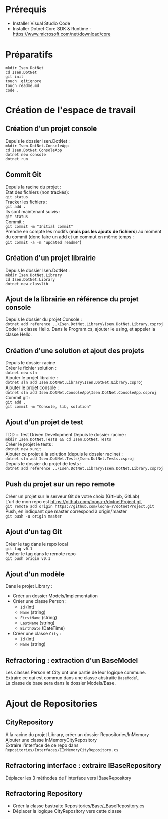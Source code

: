 # Prérequis

* Installer Visual Studio Code
* Installer Dotnet Core SDK & Runtime :
  https://www.microsoft.com/net/download/core

# Préparatifs

`mkdir Isen.DotNet`  
`cd Isen.DotNet`  
`git init`  
`touch .gitignore`  
`touch readme.md`  
`code .`

# Création de l'espace de travail

## Création d'un projet console

Depuis le dossier Isen.DotNet :  
`mkdir Isen.DotNet.ConsoleApp`  
`cd Isen.DotNet.ConsoleApp`  
`dotnet new console`  
`dotnet run`

## Commit Git

Depuis la racine du projet :  
Etat des fichiers (non trackés):  
`git status`  
Tracker les fichiers :  
`git add .`  
Ils sont maintenant suivis :  
`git status`  
Commit :  
`git commit -m "Initial commit"`  
Prendre en compte les modifs (**mais pas les ajouts de fichiers**) au moment du commit (donc faire un add et un commut en même temps :  
`git commit -a -m "updated readme"`)

## Création d'un projet librairie

Depuis le dossier Isen.DotNet :  
`mkdir Isen.DotNet.Library`  
`cd Isen.DotNet.Library`  
`dotnet new classlib`

## Ajout de la librairie en référence du projet console

Depuis le dossier du projet Console :  
`dotnet add reference ..\Isen.DotNet.Library\Isen.DotNet.Library.csproj`  
Coder la classe Hello.
Dans le Program.cs, ajouter le using, et appeler la classe Hello.

## Création d'une solution et ajout des projets

Depuis le dossier racine  
Créer le fichier solution :  
`dotnet new sln`  
Ajouter le projet librairie :  
`dotnet sln add Isen.DotNet.Library\Isen.DotNet.Library.csproj`  
Ajouter le projet console :  
`dotnet sln add Isen.DotNet.ConsoleApp\Isen.DotNet.ConsoleApp.csproj`  
Commit git :  
`git add .`  
`git commit -m "Console, lib, solution"`

## Ajout d'un projet de test

TDD = Test Driven Development
Depuis le dossier racine :  
`mkdir Isen.DotNet.Tests && cd Isen.DotNet.Tests`  
Créer le projet le tests :  
`dotnet new xunit`  
Ajouter ce projet à la solution (depuis le dossier racine) :  
`dotnet sln add Isen.DotNet.Tests\Isen.DotNet.Tests.csproj`  
Depuis le dossier du projet de tests :  
`dotnet add reference ..\Isen.DotNet.Library\Isen.DotNet.Library.csproj`

## Push du projet sur un repo remote

Créer un projet sur le serveur Git de votre choix (GitHub, GitLab)  
L'url de mon repo est https://github.com/loona-r/dotnetProject.git  
`git remote add origin https://github.com/loona-r/dotnetProject.git`  
Push, en indiquant que master correspond à origin/master  
`git push -u origin master`

## Ajout d'un tag Git

Créer le tag dans le repo local  
`git tag v0.1`  
Pusher le tag dans le remote repo  
`git push origin v0.1`

## Ajout d'un modèle

Dans le projet Library :

* Créer un dossier Models/Implementation
* Créer une classe Person :
  * `Id` (int)
  * `Name` (string)
  * `FirstName` (string)
  * `LastName` (string)
  * `BirthDate` (DateTime)
* Créer une classe `City` :
  * `Id` (int)
  * `Name` (string)

## Refractoring : extraction d'un BaseModel

Les classes Person et City ont une partie de leur logique commune.  
Extraire ce qui est commun dans une classe abstraite `BaseModel`.  
La classe de base sera dans le dossier Models/Base.

# Ajout de Repositories

## CityRepository

A la racine du projet Library, créer un dossier Repositories/InMemory  
Ajouter une classe InMemoryCityRepository  
Extraire l'interface de ce repo dans
`Repositories/Interfaces/IInMemoryCityRepository.cs`

## Refractoring interface : extraire IBaseRepository

Déplacer les 3 méthodes de l'interface vers IBaseRepository

## Refractoring Repository

* Créer la classe bastraite Repositories/Base/\_BaseRepository.cs
* Déplacer la logique CityRepository vers cette classe
